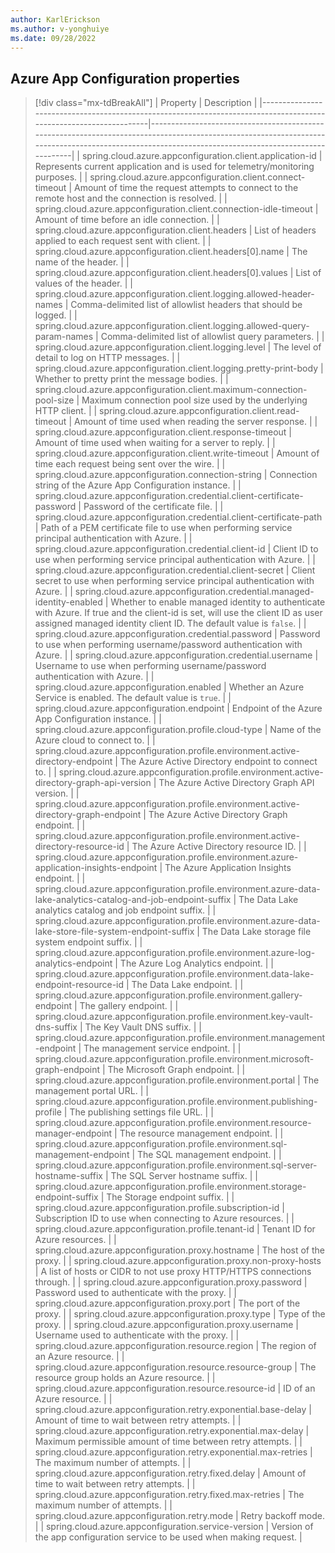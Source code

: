 ```yaml
---
author: KarlErickson
ms.author: v-yonghuiye
ms.date: 09/28/2022
---
```


## Azure App Configuration properties

> [!div class="mx-tdBreakAll"]
> | Property                                                                                                          | Description                                                                                                                                                                                        |
> |-------------------------------------------------------------------------------------------------------------------|----------------------------------------------------------------------------------------------------------------------------------------------------------------------------------------------------|
> | spring.cloud.azure.appconfiguration.client.application-id                                                         | Represents current application and is used for telemetry/monitoring purposes.                                                                                                                      |
> | spring.cloud.azure.appconfiguration.client.connect-timeout                                                        | Amount of time the request attempts to connect to the remote host and the connection is resolved.                                                                                                  |
> | spring.cloud.azure.appconfiguration.client.connection-idle-timeout                                                | Amount of time before an idle connection.                                                                                                                                                          |
> | spring.cloud.azure.appconfiguration.client.headers                                                                | List of headers applied to each request sent with client.                                                                                                                                          |
> | spring.cloud.azure.appconfiguration.client.headers[0].name                                                        | The name of the header.                                                                                                                                                                            |
> | spring.cloud.azure.appconfiguration.client.headers[0].values                                                      | List of values of the header.                                                                                                                                                                      |
> | spring.cloud.azure.appconfiguration.client.logging.allowed-header-names                                           | Comma-delimited list of allowlist headers that should be logged.                                                                                                                                   |
> | spring.cloud.azure.appconfiguration.client.logging.allowed-query-param-names                                      | Comma-delimited list of allowlist query parameters.                                                                                                                                                |
> | spring.cloud.azure.appconfiguration.client.logging.level                                                          | The level of detail to log on HTTP messages.                                                                                                                                                       |
> | spring.cloud.azure.appconfiguration.client.logging.pretty-print-body                                              | Whether to pretty print the message bodies.                                                                                                                                                        |
> | spring.cloud.azure.appconfiguration.client.maximum-connection-pool-size                                           | Maximum connection pool size used by the underlying HTTP client.                                                                                                                                   |
> | spring.cloud.azure.appconfiguration.client.read-timeout                                                           | Amount of time used when reading the server response.                                                                                                                                              |
> | spring.cloud.azure.appconfiguration.client.response-timeout                                                       | Amount of time used when waiting for a server to reply.                                                                                                                                            |
> | spring.cloud.azure.appconfiguration.client.write-timeout                                                          | Amount of time each request being sent over the wire.                                                                                                                                              |
> | spring.cloud.azure.appconfiguration.connection-string                                                             | Connection string of the Azure App Configuration instance.                                                                                                                                         |
> | spring.cloud.azure.appconfiguration.credential.client-certificate-password                                        | Password of the certificate file.                                                                                                                                                                  |
> | spring.cloud.azure.appconfiguration.credential.client-certificate-path                                            | Path of a PEM certificate file to use when performing service principal authentication with Azure.                                                                                                 |
> | spring.cloud.azure.appconfiguration.credential.client-id                                                          | Client ID to use when performing service principal authentication with Azure.                                                                                                                      |
> | spring.cloud.azure.appconfiguration.credential.client-secret                                                      | Client secret to use when performing service principal authentication with Azure.                                                                                                                  |
> | spring.cloud.azure.appconfiguration.credential.managed-identity-enabled                                           | Whether to enable managed identity to authenticate with Azure. If true and the client-id is set, will use the client ID as user assigned managed identity client ID. The default value is `false`. |
> | spring.cloud.azure.appconfiguration.credential.password                                                           | Password to use when performing username/password authentication with Azure.                                                                                                                       |
> | spring.cloud.azure.appconfiguration.credential.username                                                           | Username to use when performing username/password authentication with Azure.                                                                                                                       |
> | spring.cloud.azure.appconfiguration.enabled                                                                       | Whether an Azure Service is enabled. The default value is `true`.                                                                                                                                  |
> | spring.cloud.azure.appconfiguration.endpoint                                                                      | Endpoint of the Azure App Configuration instance.                                                                                                                                                  |
> | spring.cloud.azure.appconfiguration.profile.cloud-type                                                            | Name of the Azure cloud to connect to.                                                                                                                                                             |
> | spring.cloud.azure.appconfiguration.profile.environment.active-directory-endpoint                                 | The Azure Active Directory endpoint to connect to.                                                                                                                                                 |
> | spring.cloud.azure.appconfiguration.profile.environment.active-directory-graph-api-version                        | The Azure Active Directory Graph API version.                                                                                                                                                      |
> | spring.cloud.azure.appconfiguration.profile.environment.active-directory-graph-endpoint                           | The Azure Active Directory Graph endpoint.                                                                                                                                                         |
> | spring.cloud.azure.appconfiguration.profile.environment.active-directory-resource-id                              | The Azure Active Directory resource ID.                                                                                                                                                            |
> | spring.cloud.azure.appconfiguration.profile.environment.azure-application-insights-endpoint                       | The Azure Application Insights endpoint.                                                                                                                                                           |
> | spring.cloud.azure.appconfiguration.profile.environment.azure-data-lake-analytics-catalog-and-job-endpoint-suffix | The Data Lake analytics catalog and job endpoint suffix.                                                                                                                                           |
> | spring.cloud.azure.appconfiguration.profile.environment.azure-data-lake-store-file-system-endpoint-suffix         | The Data Lake storage file system endpoint suffix.                                                                                                                                                 |
> | spring.cloud.azure.appconfiguration.profile.environment.azure-log-analytics-endpoint                              | The Azure Log Analytics endpoint.                                                                                                                                                                  |
> | spring.cloud.azure.appconfiguration.profile.environment.data-lake-endpoint-resource-id                            | The Data Lake endpoint.                                                                                                                                                                            |
> | spring.cloud.azure.appconfiguration.profile.environment.gallery-endpoint                                          | The gallery endpoint.                                                                                                                                                                              |
> | spring.cloud.azure.appconfiguration.profile.environment.key-vault-dns-suffix                                      | The Key Vault DNS suffix.                                                                                                                                                                          |
> | spring.cloud.azure.appconfiguration.profile.environment.management-endpoint                                       | The management service endpoint.                                                                                                                                                                   |
> | spring.cloud.azure.appconfiguration.profile.environment.microsoft-graph-endpoint                                  | The Microsoft Graph endpoint.                                                                                                                                                                      |
> | spring.cloud.azure.appconfiguration.profile.environment.portal                                                    | The management portal URL.                                                                                                                                                                         |
> | spring.cloud.azure.appconfiguration.profile.environment.publishing-profile                                        | The publishing settings file URL.                                                                                                                                                                  |
> | spring.cloud.azure.appconfiguration.profile.environment.resource-manager-endpoint                                 | The resource management endpoint.                                                                                                                                                                  |
> | spring.cloud.azure.appconfiguration.profile.environment.sql-management-endpoint                                   | The SQL management endpoint.                                                                                                                                                                       |
> | spring.cloud.azure.appconfiguration.profile.environment.sql-server-hostname-suffix                                | The SQL Server hostname suffix.                                                                                                                                                                    |
> | spring.cloud.azure.appconfiguration.profile.environment.storage-endpoint-suffix                                   | The Storage endpoint suffix.                                                                                                                                                                       |
> | spring.cloud.azure.appconfiguration.profile.subscription-id                                                       | Subscription ID to use when connecting to Azure resources.                                                                                                                                         |
> | spring.cloud.azure.appconfiguration.profile.tenant-id                                                             | Tenant ID for Azure resources.                                                                                                                                                                     |
> | spring.cloud.azure.appconfiguration.proxy.hostname                                                                | The host of the proxy.                                                                                                                                                                             |
> | spring.cloud.azure.appconfiguration.proxy.non-proxy-hosts                                                         | A list of hosts or CIDR to not use proxy HTTP/HTTPS connections through.                                                                                                                           |
> | spring.cloud.azure.appconfiguration.proxy.password                                                                | Password used to authenticate with the proxy.                                                                                                                                                      |
> | spring.cloud.azure.appconfiguration.proxy.port                                                                    | The port of the proxy.                                                                                                                                                                             |
> | spring.cloud.azure.appconfiguration.proxy.type                                                                    | Type of the proxy.                                                                                                                                                                                 |
> | spring.cloud.azure.appconfiguration.proxy.username                                                                | Username used to authenticate with the proxy.                                                                                                                                                      |
> | spring.cloud.azure.appconfiguration.resource.region                                                               | The region of an Azure resource.                                                                                                                                                                   |
> | spring.cloud.azure.appconfiguration.resource.resource-group                                                       | The resource group holds an Azure resource.                                                                                                                                                        |
> | spring.cloud.azure.appconfiguration.resource.resource-id                                                          | ID of an Azure resource.                                                                                                                                                                           |
> | spring.cloud.azure.appconfiguration.retry.exponential.base-delay                                                  | Amount of time to wait between retry attempts.                                                                                                                                                     |
> | spring.cloud.azure.appconfiguration.retry.exponential.max-delay                                                   | Maximum permissible amount of time between retry attempts.                                                                                                                                         |
> | spring.cloud.azure.appconfiguration.retry.exponential.max-retries                                                 | The maximum number of attempts.                                                                                                                                                                    |
> | spring.cloud.azure.appconfiguration.retry.fixed.delay                                                             | Amount of time to wait between retry attempts.                                                                                                                                                     |
> | spring.cloud.azure.appconfiguration.retry.fixed.max-retries                                                       | The maximum number of attempts.                                                                                                                                                                    |
> | spring.cloud.azure.appconfiguration.retry.mode                                                                    | Retry backoff mode.                                                                                                                                                                                |
> | spring.cloud.azure.appconfiguration.service-version                                                               | Version of the app configuration service to be used when making request.                                                                                                                           |
